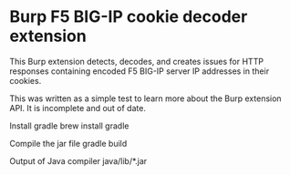 # Burp F5 BIG-IP cookie decoder extension

This Burp extension detects, decodes, and creates issues for HTTP responses containing encoded F5 BIG-IP server IP addresses in their cookies.

This was written as a simple test to learn more about the Burp extension API. It is incomplete and out of date.

Install gradle
	brew install gradle

Compile the jar file
	gradle build

Output of Java compiler
	java/lib/*.jar
